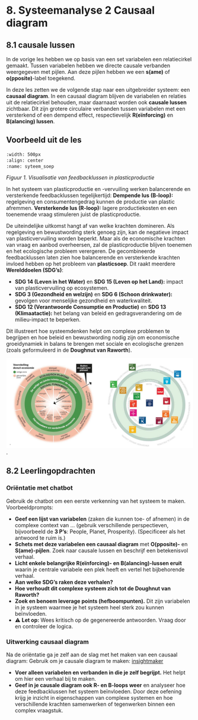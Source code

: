 # 8. Systeemanalyse 2 Causaal diagram
## 8.1 causale lussen
In de vorige les hebben we op basis van een set variabelen een relatiecirkel gemaakt. Tussen variabelen hebben we directe causale verbanden weergegeven met pijlen. Aan deze pijlen hebben we een **s(ame)** of **o(pposite)**-label toegekend.

In deze les zetten we de volgende stap naar een uitgebreider systeem: een **causaal diagram**. In een causaal diagram blijven de variabelen en relaties uit de relatiecirkel behouden, maar daarnaast worden ook **causale lussen** zichtbaar. Dit zijn grotere circulaire verbanden tussen variabelen met een versterkend of een dempend effect, respectievelijk **R(eïnforcing)** en **B(alancing) lussen**.

## Voorbeeld uit de les
```{figure} Plaatjes/systeemdiagram_plastic_soep.png
:width: 500px
:align: center
:name: syteem_soep
``` 
*Figuur 1. Visualisatie van feedbacklussen in plasticproductie*

In het systeem van plasticproductie en -vervuiling werken balancerende en versterkende feedbacklussen tegelijkertijd:
**Dempende lus (B-loop):** regelgeving en consumentengedrag kunnen de productie van plastic afremmen.
**Versterkende lus (R-loop):** lagere productiekosten en een toenemende vraag stimuleren juist de plasticproductie.

De uiteindelijke uitkomst hangt af van welke krachten domineren. Als regelgeving en bewustwording sterk genoeg zijn, kan de negatieve impact van plasticvervuiling worden beperkt. Maar als de economische krachten van vraag en aanbod overheersen, zal de plasticproductie blijven toenemen en het ecologische probleem verergeren.
De gecombineerde feedbacklussen laten zien hoe balancerende en versterkende krachten invloed hebben op het probleem van **plasticsoep**. Dit raakt meerdere **Werelddoelen (SDG’s)**:
- **SDG 14 (Leven in het Water)** en **SDG 15 (Leven op het Land):** impact van plasticvervuiling op ecosystemen.
- **SDG 3 (Gezondheid en welzijn)** en **SDG 6 (Schoon drinkwater):** gevolgen voor menselijke gezondheid en waterkwaliteit.
- **SDG 12 (Verantwoorde Consumptie en Productie)** en **SDG 13 (Klimaatactie):** het belang van beleid en gedragsverandering om de milieu-impact te beperken.

Dit illustreert hoe systeemdenken helpt om complexe problemen te begrijpen en hoe beleid en bewustwording nodig zijn om economische groeidynamiek in balans te brengen met sociale en ecologische grenzen (zoals geformuleerd in de **Doughnut van Raworth**).

![Donut en SDG's](Plaatjes/SDGs_in_donut.png)
. 
## 8.2 Leerlingopdrachten

### Oriëntatie met chatbot

Gebruik de chatbot om een eerste verkenning van het systeem te maken. Voorbeeldprompts:
- **Geef een lijst van variabelen** (zaken die kunnen toe- of afnemen) in de complexe context van … (gebruik verschillende perspectieven, bijvoorbeeld de **3 P’s**: People, Planet, Prosperity). (Specificeer als het antwoord te ruim is.)
- **Schets met deze variabelen een causaal diagram** met **O(pposite)-** en **S(ame)-pijlen**. Zoek naar causale lussen en beschrijf een betekenisvol verhaal.
- **Licht enkele belangrijke R(eïnforcing)- en B(alancing)-lussen eruit** waarin je centrale variabele een plek heeft en vertel het bijbehorende verhaal.
- **Aan welke SDG’s raken deze verhalen?**
- **Hoe verhoudt dit complexe systeem zich tot de Doughnut van Raworth?**
- **Zoek en benoem leverage points (hefboompunten).** Dit zijn variabelen in je systeem waarmee je het systeem heel sterk zou kunnen beïnvloeden.
- ⚠️ **Let op:** Wees kritisch op de gegenereerde antwoorden. Vraag door en controleer de logica.
### Uitwerking causaal diagram

Na de oriëntatie ga je zelf aan de slag met het maken van een causaal diagram:
Gebruik  om je causale diagram te maken: [insightmaker](https://insightmaker.com/)
- **Voer alleen variabelen en verbanden in die je zelf begrijpt.** Het helpt om hier een verhaal bij te maken.
- **Geef in je causale diagram ook R- en B-loops weer** en analyseer hoe deze feedbacklussen het systeem beïnvloeden.
Door deze oefening krijg je inzicht in eigenschappen van complexe systemen en hoe verschillende krachten samenwerken of tegenwerken binnen een complex vraagstuk.
